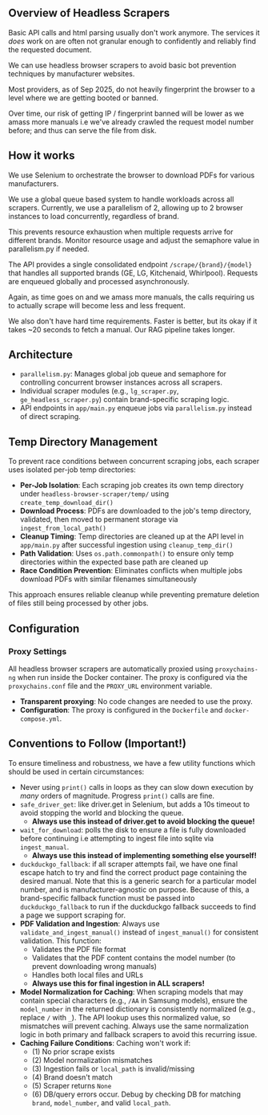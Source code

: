 ## Overview of Headless Scrapers
Basic API calls and html parsing usually don't work anymore. The services it _does_ work on are often not granular enough to confidently and reliably find the requested document.

We can use headless browser scrapers to avoid basic bot prevention techniques by manufacturer websites.

Most providers, as of Sep 2025, do not heavily fingerprint the browser to a level where we are getting booted or banned.

Over time, our risk of getting IP / fingerprint banned will be lower as we amass more manuals i.e we've already crawled the request model number before; and thus can serve the file from disk.

## How it works
We use Selenium to orchestrate the browser to download PDFs for various manufacturers.

We use a global queue based system to handle workloads across all scrapers. Currently, we use a parallelism of 2, allowing up to 2 browser instances to load concurrently, regardless of brand.

This prevents resource exhaustion when multiple requests arrive for different brands. Monitor resource usage and adjust the semaphore value in parallelism.py if needed.

The API provides a single consolidated endpoint `/scrape/{brand}/{model}` that handles all supported brands (GE, LG, Kitchenaid, Whirlpool). Requests are enqueued globally and processed asynchronously.

Again, as time goes on and we amass more manuals, the calls requiring us to actually scrape will become less and less frequent.

We also don't have hard time requirements. Faster is better, but its okay if it takes ~20 seconds to fetch a manual. Our RAG pipeline takes longer.

## Architecture
- `parallelism.py`: Manages global job queue and semaphore for controlling concurrent browser instances across all scrapers.
- Individual scraper modules (e.g., `lg_scraper.py`, `ge_headless_scraper.py`) contain brand-specific scraping logic.
- API endpoints in `app/main.py` enqueue jobs via `parallelism.py` instead of direct scraping.

## Temp Directory Management
To prevent race conditions between concurrent scraping jobs, each scraper uses isolated per-job temp directories:

- **Per-Job Isolation**: Each scraping job creates its own temp directory under `headless-browser-scraper/temp/` using `create_temp_download_dir()`
- **Download Process**: PDFs are downloaded to the job's temp directory, validated, then moved to permanent storage via `ingest_from_local_path()`
- **Cleanup Timing**: Temp directories are cleaned up at the API level in `app/main.py` after successful ingestion using `cleanup_temp_dir()`
- **Path Validation**: Uses `os.path.commonpath()` to ensure only temp directories within the expected base path are cleaned up
- **Race Condition Prevention**: Eliminates conflicts when multiple jobs download PDFs with similar filenames simultaneously

This approach ensures reliable cleanup while preventing premature deletion of files still being processed by other jobs.

## Configuration

### Proxy Settings

All headless browser scrapers are automatically proxied using `proxychains-ng` when run inside the Docker container. The proxy is configured via the `proxychains.conf` file and the `PROXY_URL` environment variable.

- **Transparent proxying**: No code changes are needed to use the proxy.
- **Configuration**: The proxy is configured in the `Dockerfile` and `docker-compose.yml`.

## Conventions to Follow (Important!)
To ensure timeliness and robustness, we have a few utility functions which should be used in certain circumstances:
- Never using `print()` calls in loops as they can slow down execution by _many_ orders of magnitude. Progress `print()` calls are fine.
- `safe_driver_get`: like driver.get in Selenium, but adds a 10s timeout to avoid stopping the world and blocking the queue.
  - **Always use this instead of driver.get to avoid blocking the queue!**
- `wait_for_download`: polls the disk to ensure a file is fully downloaded before continuing i.e attempting to ingest file into sqlite via `ingest_manual`.
  - **Always use this instead of implementing something else yourself!**
- `duckduckgo_fallback`: if all scraper attempts fail, we have one final escape hatch to try and find the correct product page containing the desired manual. Note that this is a generic search for a particular model number, and is manufacturer-agnostic on purpose. Because of this, a brand-specific fallback function must be passed into `duckduckgo_fallback` to run if the duckduckgo fallback succeeds to find a page we support scraping for.
- **PDF Validation and Ingestion**: Always use `validate_and_ingest_manual()` instead of `ingest_manual()` for consistent validation. This function:
  - Validates the PDF file format
  - Validates that the PDF content contains the model number (to prevent downloading wrong manuals)
  - Handles both local files and URLs
  - **Always use this for final ingestion in ALL scrapers!**
- **Model Normalization for Caching**: When scraping models that may contain special characters (e.g., `/AA` in Samsung models), ensure the `model_number` in the returned dictionary is consistently normalized (e.g., replace `/` with `_`). The API lookup uses this normalized value, so mismatches will prevent caching. Always use the same normalization logic in both primary and fallback scrapers to avoid this recurring issue.
- **Caching Failure Conditions**: Caching won't work if:
  - (1) No prior scrape exists
  - (2) Model normalization mismatches
  - (3) Ingestion fails or `local_path` is invalid/missing
  - (4) Brand doesn't match
  - (5) Scraper returns `None`
  - (6) DB/query errors occur. Debug by checking DB for matching `brand`, `model_number`, and valid `local_path`.